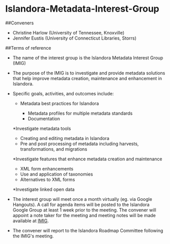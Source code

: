 # Islandora-Metadata-Interest-Group

##Conveners

* Christine Harlow (University of Tennessee, Knoxville)
* Jennifer Eustis (University of Connecticut Libraries, Storrs)

##Terms of reference

* The name of the interest group is the Islandora Metadata Interest Group (IMIG)

* The purpose of the IMIG is to investigate and provide metadata solutions that help improve metadata creation, maintenance and enhancement in Islandora.

* Specific goals, activities, and outcomes include:

  * Metadata best practices for Islandora
  
    * Metadata profiles for multiple metadata standards
	* Documentation
	
  *Investigate metadata tools
  
    * Creating and editing metadata in Islandora
	* Pre and post processing of metadata including harvests, transformations, and migrations
	
  *Investigate features that enhance metadata creation and maintenance
  
    * XML form enhancements
	* Use and application of taxonomies
	* Alternatives to XML forms
	
  *Investigate linked open data
  
 * The interest group will meet once a month virtually (eg. via Google Hangouts). A call for agenda items will be posted to the Islandora Google Group at least 1 week prior to the meeting. The convener will appoint a note taker for the meeting and meeting notes will be made available at [IMIG](https://github.com/Islandora/Islandora-Metadata-Interest-Group).
 
 * The convener will report to the Islandora Roadmap Committee following the IMIG's meeting.
